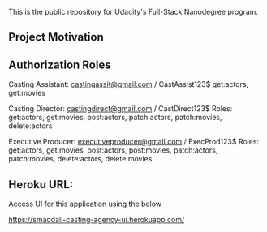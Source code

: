 This is the public repository for Udacity's Full-Stack Nanodegree program.

## Project Motivation



## Authorization Roles

Casting Assistant: castingassit@gmail.com / CastAssist123$
get:actors, get:movies

Casting Director: castingdirect@gmail.com / CastDirect123$
Roles:
get:actors, get:movies, post:actors,
patch:actors, patch:movies, delete:actors


Executive Producer: executiveproducer@gmail.com / ExecProd123$
Roles:
get:actors, get:movies, post:actors, post:movies,
patch:actors, patch:movies, delete:actors, delete:movies

## Heroku URL:

Access UI for this application using the below

https://smaddali-casting-agency-ui.herokuapp.com/
